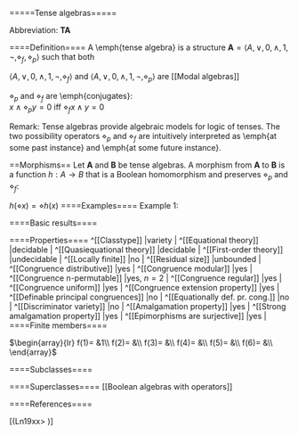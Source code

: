 =====Tense algebras=====

Abbreviation: **TA**

====Definition====
A \emph{tense algebra} is a structure $\mathbf{A}=\langle A,\vee,0,
\wedge,1,\neg,\diamond_f, \diamond_p\rangle$ such that both


$\langle A,\vee,0,\wedge,1,\neg,\diamond_f\rangle$ and 
$\langle A,\vee,0,\wedge,1,\neg,\diamond_p\rangle$ are [[Modal algebras]]


$\diamond_p$ and $\diamond_f$ are \emph{conjugates}:  
$x\wedge\diamond_py = 0$ iff $\diamond_fx\wedge y = 0$


Remark: 
Tense algebras provide algebraic models for logic of tenses. The two possibility operators 
$\diamond_p$ and $\diamond_f$ are intuitively interpreted as
\emph{at some past instance} and \emph{at some future instance}. 


==Morphisms==
Let $\mathbf{A}$ and $\mathbf{B}$ be tense algebras. 
A morphism from $\mathbf{A}$ to $\mathbf{B}$ is a function $h:A\to B$ that is a Boolean homomorphism and preserves $\diamond_p$ and $\diamond_f$:

$h(\diamond x)=\diamond h(x)$
====Examples====
Example 1: 

====Basic results====


====Properties====
^[[Classtype]]  |variety |
^[[Equational theory]]  |decidable |
^[[Quasiequational theory]]  |decidable |
^[[First-order theory]]  |undecidable |
^[[Locally finite]]  |no |
^[[Residual size]]  |unbounded |
^[[Congruence distributive]]  |yes |
^[[Congruence modular]]  |yes |
^[[Congruence n-permutable]]  |yes, $n=2$ |
^[[Congruence regular]]  |yes |
^[[Congruence uniform]]  |yes |
^[[Congruence extension property]]  |yes |
^[[Definable principal congruences]]  |no |
^[[Equationally def. pr. cong.]]  |no |
^[[Discriminator variety]]  |no |
^[[Amalgamation property]]  |yes |
^[[Strong amalgamation property]]  |yes |
^[[Epimorphisms are surjective]]  |yes |
====Finite members====

$\begin{array}{lr}
f(1)= &1\\
f(2)= &\\
f(3)= &\\
f(4)= &\\
f(5)= &\\
f(6)= &\\
\end{array}$

====Subclasses====


====Superclasses====
[[Boolean algebras with operators]] 


====References====

[(Ln19xx>
)]






